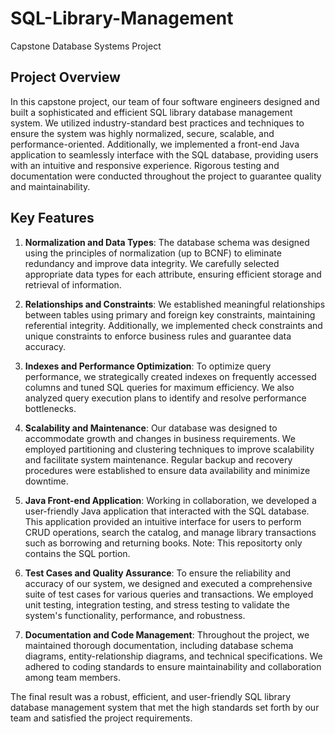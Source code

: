 # SQL-Library-Management
Capstone Database Systems Project

## Project Overview

In this capstone project, our team of four software engineers designed and built a sophisticated and efficient SQL library database management system. We utilized industry-standard best practices and techniques to ensure the system was highly normalized, secure, scalable, and performance-oriented. Additionally, we implemented a front-end Java application to seamlessly interface with the SQL database, providing users with an intuitive and responsive experience. Rigorous testing and documentation were conducted throughout the project to guarantee quality and maintainability.

## Key Features

1. **Normalization and Data Types**:
   The database schema was designed using the principles of normalization (up to BCNF) to eliminate redundancy and improve data integrity. We carefully selected appropriate data types for each attribute, ensuring efficient storage and retrieval of information.

2. **Relationships and Constraints**:
   We established meaningful relationships between tables using primary and foreign key constraints, maintaining referential integrity. Additionally, we implemented check constraints and unique constraints to enforce business rules and guarantee data accuracy.

3. **Indexes and Performance Optimization**:
   To optimize query performance, we strategically created indexes on frequently accessed columns and tuned SQL queries for maximum efficiency. We also analyzed query execution plans to identify and resolve performance bottlenecks.

4. **Scalability and Maintenance**:
   Our database was designed to accommodate growth and changes in business requirements. We employed partitioning and clustering techniques to improve scalability and facilitate system maintenance. Regular backup and recovery procedures were established to ensure data availability and minimize downtime.

5. **Java Front-end Application**:
   Working in collaboration, we developed a user-friendly Java application that interacted with the SQL database. This application provided an intuitive interface for users to perform CRUD operations, search the catalog, and manage library transactions such as borrowing and returning books. Note: This repositorty only contains the SQL portion.

6. **Test Cases and Quality Assurance**:
   To ensure the reliability and accuracy of our system, we designed and executed a comprehensive suite of test cases for various queries and transactions. We employed unit testing, integration testing, and stress testing to validate the system's functionality, performance, and robustness.

7. **Documentation and Code Management**:
   Throughout the project, we maintained thorough documentation, including database schema diagrams, entity-relationship diagrams, and technical specifications. We adhered to coding standards to ensure maintainability and collaboration among team members.

The final result was a robust, efficient, and user-friendly SQL library database management system that met the high standards set forth by our team and satisfied the project requirements.

